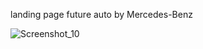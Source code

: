 landing page future auto by Mercedes-Benz

![Screenshot_10](https://user-images.githubusercontent.com/43748738/226097274-16402be2-ad81-4cb8-91a8-5c6929611752.png)
